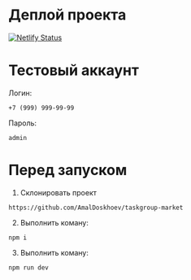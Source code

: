 # Деплой проекта

[![Netlify Status](https://api.netlify.com/api/v1/badges/5df337a4-8743-4c36-bb8a-38288144ec49/deploy-status)](https://app.netlify.com/sites/gleaming-entremet-8547b3/deploys)

# Тестовый аккаунт

Логин:

```shell
+7 (999) 999-99-99
```

Пароль:

```shell
admin
```

# Перед запуском

1. Склонировать проект

```shell
https://github.com/AmalDoskhoev/taskgroup-market
```

2. Выполнить коману:

```shell
npm i
```

3. Выполнить коману:

```shell
npm run dev
```
